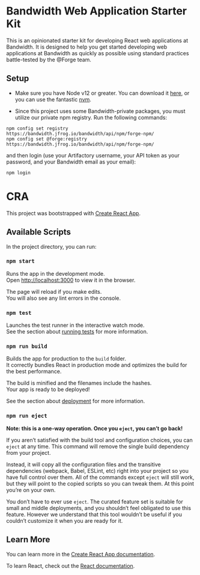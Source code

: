 # Bandwidth Web Application Starter Kit

This is an opinionated starter kit for developing React web applications at Bandwidth. It is designed to help you get started developing web applications at Bandwidth as quickly as possible using standard practices battle-tested by the @Forge team.

## Setup

- Make sure you have Node v12 or greater. You can download it [here](https://nodejs.org/en/download/), or you can use the fantastic [nvm](https://github.com/nvm-sh/nvm#install--update-script).

- Since this project uses some Bandwidth-private packages, you must utilize our private npm registry. Run the following commands:

```
npm config set registry https://bandwidth.jfrog.io/bandwidth/api/npm/forge-npm/
npm config set @forge:registry https://bandwidth.jfrog.io/bandwidth/api/npm/forge-npm/
```

and then login (use your Artifactory username, your API token as your password, and your Bandwidth email as your email):

```
npm login
```

# CRA

This project was bootstrapped with [Create React App](https://github.com/facebook/create-react-app).

## Available Scripts

In the project directory, you can run:

### `npm start`

Runs the app in the development mode.<br />
Open [http://localhost:3000](http://localhost:3000) to view it in the browser.

The page will reload if you make edits.<br />
You will also see any lint errors in the console.

### `npm test`

Launches the test runner in the interactive watch mode.<br />
See the section about [running tests](https://facebook.github.io/create-react-app/docs/running-tests) for more information.

### `npm run build`

Builds the app for production to the `build` folder.<br />
It correctly bundles React in production mode and optimizes the build for the best performance.

The build is minified and the filenames include the hashes.<br />
Your app is ready to be deployed!

See the section about [deployment](https://facebook.github.io/create-react-app/docs/deployment) for more information.

### `npm run eject`

**Note: this is a one-way operation. Once you `eject`, you can’t go back!**

If you aren’t satisfied with the build tool and configuration choices, you can `eject` at any time. This command will remove the single build dependency from your project.

Instead, it will copy all the configuration files and the transitive dependencies (webpack, Babel, ESLint, etc) right into your project so you have full control over them. All of the commands except `eject` will still work, but they will point to the copied scripts so you can tweak them. At this point you’re on your own.

You don’t have to ever use `eject`. The curated feature set is suitable for small and middle deployments, and you shouldn’t feel obligated to use this feature. However we understand that this tool wouldn’t be useful if you couldn’t customize it when you are ready for it.

## Learn More

You can learn more in the [Create React App documentation](https://facebook.github.io/create-react-app/docs/getting-started).

To learn React, check out the [React documentation](https://reactjs.org/).
